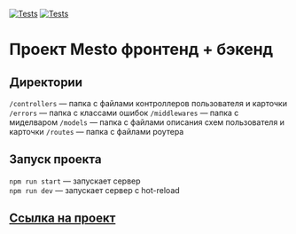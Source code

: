 [![Tests](../../actions/workflows/tests-13-sprint.yml/badge.svg)](../../actions/workflows/tests-13-sprint.yml) [![Tests](../../actions/workflows/tests-14-sprint.yml/badge.svg)](../../actions/workflows/tests-14-sprint.yml)

# Проект Mesto фронтенд + бэкенд

## Директории

`/controllers` — папка с файлами контроллеров пользователя и карточки  
`/errors` — папка с классами ошибок
`/middlewares` — папка с миделваром
`/models` — папка с файлами описания схем пользователя и карточки
`/routes` — папка с файлами роутера

## Запуск проекта

`npm run start` — запускает сервер  
`npm run dev` — запускает сервер с hot-reload

## [Ссылка на проект](https://github.com/Andro-Andy/express-mesto-gha)
